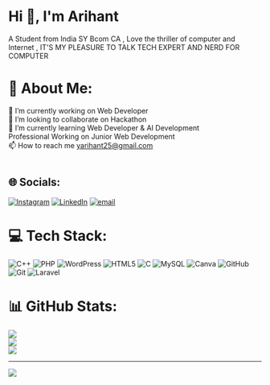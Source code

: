 # Hi 👋, I'm Arihant
A Student from India SY Bcom CA , Love the thriller of computer and Internet , IT'S MY PLEASURE TO TALK TECH EXPERT AND NERD FOR COMPUTER 

# 💫 About Me:
🔭 I’m currently working on Web Developer <br>👯 I’m looking to collaborate on Hackathon<br>🌱 I’m currently learning Web Developer & AI Development<br>      Professional Working on Junior Web Development<br>📫 How to reach me yarihant25@gmail.com<br><br>


## 🌐 Socials:
[![Instagram](https://img.shields.io/badge/Instagram-%23E4405F.svg?logo=Instagram&logoColor=white)](https://instagram.com/arihant__75_) [![LinkedIn](https://img.shields.io/badge/LinkedIn-%230077B5.svg?logo=linkedin&logoColor=white)](www.linkedin.com/in/arihant-yadav-704414328) [![email](https://img.shields.io/badge/Email-D14836?logo=gmail&logoColor=white)](mailto:yarihant25@gmail.com) 

# 💻 Tech Stack:
![C++](https://img.shields.io/badge/c++-%2300599C.svg?style=for-the-badge&logo=c%2B%2B&logoColor=white) ![PHP](https://img.shields.io/badge/php-%23777BB4.svg?style=for-the-badge&logo=php&logoColor=white) ![WordPress](https://img.shields.io/badge/WordPress-%23117AC9.svg?style=for-the-badge&logo=WordPress&logoColor=white) ![HTML5](https://img.shields.io/badge/html5-%23E34F26.svg?style=for-the-badge&logo=html5&logoColor=white) ![C](https://img.shields.io/badge/c-%2300599C.svg?style=for-the-badge&logo=c&logoColor=white) ![MySQL](https://img.shields.io/badge/mysql-4479A1.svg?style=for-the-badge&logo=mysql&logoColor=white) ![Canva](https://img.shields.io/badge/Canva-%2300C4CC.svg?style=for-the-badge&logo=Canva&logoColor=white) ![GitHub](https://img.shields.io/badge/github-%23121011.svg?style=for-the-badge&logo=github&logoColor=white) ![Git](https://img.shields.io/badge/git-%23F05033.svg?style=for-the-badge&logo=git&logoColor=white) ![Laravel](https://img.shields.io/badge/laravel-%23FF2D20.svg?style=for-the-badge&logo=laravel&logoColor=white)
# 📊 GitHub Stats:
![](https://github-readme-stats.vercel.app/api?username=Shido75&theme=dark&hide_border=false&include_all_commits=false&count_private=false)<br/>
![](https://nirzak-streak-stats.vercel.app/?user=Shido75&theme=dark&hide_border=false)<br/>
![](https://github-readme-stats.vercel.app/api/top-langs/?username=Shido75&theme=dark&hide_border=false&include_all_commits=false&count_private=false&layout=compact)

---
[![](https://visitcount.itsvg.in/api?id=Shido75&icon=0&color=0)](https://visitcount.itsvg.in)

<!-- Proudly created with GPRM ( https://gprm.itsvg.in ) -->

